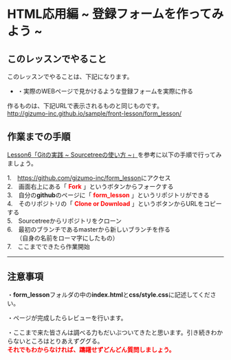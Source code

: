 # HTML応用編 ~ 登録フォームを作ってみよう ~

## このレッスンでやること

このレッスンでやることは、下記になります。

- ・実際のWEBページで見かけるような登録フォームを実際に作る

作るものは、下記URLで表示されるものと同じものです。  
<a href="http://gizumo-inc.github.io/sample/front-lesson/form_lesson/" target="_blank">http://gizumo-inc.github.io/sample/front-lesson/form_lesson/</a>



## 作業までの手順

<a href="http://giztech.gizumo-inc.work/categories/4/157" target="_blank">Lesson6「Gitの実践 ~ Sourcetreeの使い方 ~」</a>を参考に以下の手順で行ってみましょう。

1.　<a href="https://github.com/gizumo-inc/form_lesson" target="_blank">https://github.com/gizumo-inc/form_lesson</a>にアクセス  
2.　画面右上にある「 <span style="color: red; font-weight: bold;">Fork</span> 」というボタンからフォークする  
3.　自分の**github**のページに「 <span style="color: red; font-weight: bold;">form_lesson</span> 」というリポジトリができる  
4.　そのリポジトリの「 <span style="color: red; font-weight: bold;">Clone or Download</span> 」というボタンからURLをコピーする  
5.　Sourcetreeからリポジトリをクローン  
6.　最初のブランチであるmasterから新しいブランチを作る  
　　（自身の名前をローマ字にしたもの）  
7.　ここまでできたら作業開始

---

## 注意事項

・**form_lesson**フォルダの中の**index.html**と**css/style.css**に記述してください。  

・ページが完成したらレビューを行います。

・ここまで来た皆さんは調べる力もだいぶついてきたと思います。引き続きわからないところはとりあえずググる。  
<span style="color: red; font-weight: bold;">それでもわからなければ、躊躇せずどんどん質問しましょう。</span>